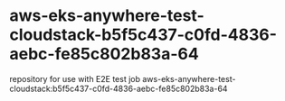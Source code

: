 # aws-eks-anywhere-test-cloudstack-b5f5c437-c0fd-4836-aebc-fe85c802b83a-64
repository for use with E2E test job aws-eks-anywhere-test-cloudstack:b5f5c437-c0fd-4836-aebc-fe85c802b83a-64
